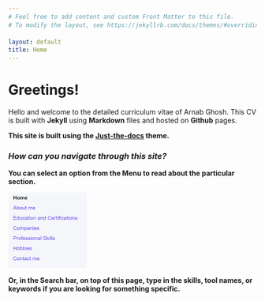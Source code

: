```yaml
---
# Feel free to add content and custom Front Matter to this file.
# To modify the layout, see https://jekyllrb.com/docs/themes/#overriding-theme-defaults

layout: default
title: Home
---
```


# Greetings!

Hello and welcome to the detailed curriculum vitae of Arnab Ghosh.
This CV is built with **Jekyll** using **Markdown** files and hosted on **Github** pages.<b>

This site is built using the [Just-the-docs](https://github.com/pmarsceill/just-the-docs) theme.  

### _How can you navigate through this site?_

You can select an option from the **Menu** to read about the particular section.

<b>

![](/images/Menu.PNG)

<b>

Or, in the **Search** bar, on top of this page, type in the skills, tool names, or keywords if you are looking for something specific.
